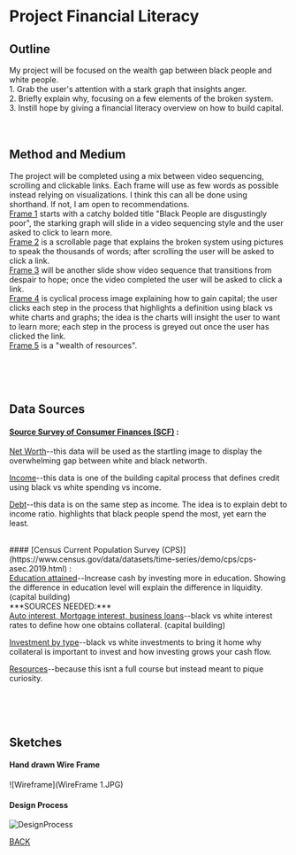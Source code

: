 

# Project Financial Literacy

## Outline
My project will be focused on the wealth gap between black people and white people. <br>
         1.     Grab the user's attention with a stark graph that insights anger.<br>
         2.     Briefly explain why, focusing on a few elements of the broken system.<br>
         3.     Instill hope by giving a financial literacy overview on how to build capital.
<br><br><br>


## Method and Medium
The project will be completed using a mix between video sequencing, scrolling and clickable links. Each frame will use as few words as possible instead relying on visualizations. I think this can all be done using shorthand. If not, I am open to recommendations. <br> 
         <ins>Frame 1</ins> starts with a catchy bolded title "Black People are disgustingly poor", the starking graph will slide in a video sequencing style and the user asked to click to learn more. <br> 
          <ins>Frame 2</ins> is a scrollable page that explains the broken system using pictures to speak the thousands of words; after scrolling the user will be asked to click a link. <br> 
          <ins>Frame 3</ins> will be another slide show video sequence that transitions from despair to hope; once the video completed the user will be asked to click a link. <br>     <ins>Frame 4</ins> is cyclical process image explaining how to gain capital; the user clicks each step in the process that highlights a definition using black vs white charts and graphs; the idea is the charts will insight the user to want to learn more; each step in the process is greyed out once the user has clicked the link. <br>
                <ins>Frame 5</ins> is a "wealth of resources". 

<br><br><br>

## Data Sources
#### [Source Survey of Consumer Finances (SCF)](https://www.federalreserve.gov/econres/scf/dataviz/scf/chart/#range:1989,2019;series:Before_Tax_Income;demographic:all;population:all;units:median) : <br>
   <ins>Net Worth</ins>--this data will be used as the startling image to display the overwhelming gap between white and black networth. 
  
   <ins>Income</ins>--this data is one of the building capital process that defines credit using black vs white spending vs income. 
  
   <ins>Debt</ins>--this data is on the same step as income. The idea is to explain debt to income ratio. highlights that black people spend the most, yet earn the least. 
  
<br>
#### [Census Current Population Survey (CPS)](https://www.census.gov/data/datasets/time-series/demo/cps/cps-asec.2019.html) : <br>
  <ins>Education attained</ins>--Increase cash by investing more in education. Showing the difference in education level will explain  the difference in liquidity. (capital building)
  
<br>
***SOURCES NEEDED:***<br>
  <ins>Auto interest, Mortgage interest, business loans</ins>--black vs white interest rates to define how one obtains collateral. (capital building) <br>
  
  <ins>Investment by type</ins>--black vs white investments to bring it home why collateral is important to invest and how investing grows your cash flow. <br>
  
  <ins>Resources</ins>--because this isnt a full course but instead meant to pique curiosity.

<br><br><br>

## Sketches

#### Hand drawn Wire Frame

![Wireframe](WireFrame 1.JPG)


#### Design Process

![DesignProcess](Drafts.JPG)



[BACK](/README.md)




